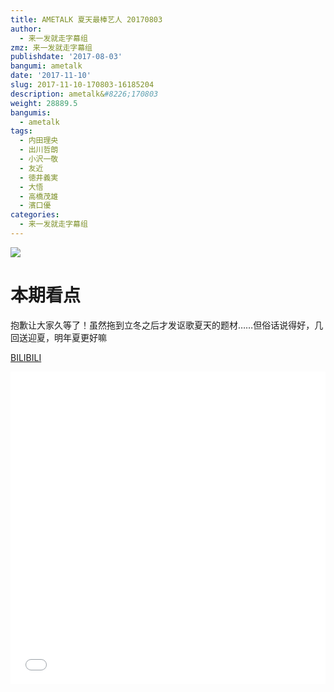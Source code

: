 ```yaml
---
title: AMETALK 夏天最棒艺人 20170803
author:
  - 来一发就走字幕组
zmz: 来一发就走字幕组
publishdate: '2017-08-03'
bangumi: ametalk
date: '2017-11-10'
slug: 2017-11-10-170803-16185204
description: ametalk&#8226;170803
weight: 28889.5
bangumis:
  - ametalk
tags:
  - 内田理央
  - 出川哲朗
  - 小沢一敬
  - 友近
  - 徳井義実
  - 大悟
  - 高橋茂雄
  - 濱口優
categories:
  - 来一发就走字幕组
---
```

![](https://i.imgur.com/ofUb7PI.png)
# 本期看点

抱歉让大家久等了！虽然拖到立冬之后才发讴歌夏天的题材……但俗话说得好，几回送迎夏，明年夏更好嘛

  [BILIBILI](https://www.bilibili.com/video/av16185204/)

  <iframe src="//www.bilibili.com/blackboard/player.html?aid=16185204" width="100%" height="500" frameborder="0" allowfullscreen="allowfullscreen"></iframe>

